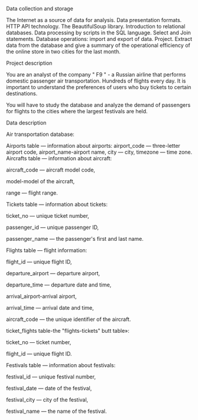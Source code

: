 Data collection and storage

The Internet as a source of data for analysis. Data presentation formats. HTTP API technology. The BeautifulSoup library. Introduction to relational databases. Data processing by scripts in the SQL language. Select and Join statements. Database operations: import and export of data. Project. Extract data from the database and give a summary of the operational efficiency of the online store in two cities for the last month.

Project description

You are an analyst of the company " F9 " - a Russian airline that performs domestic passenger air transportation. Hundreds of flights every day. It is important to understand the preferences of users who buy tickets to certain destinations.

You will have to study the database and analyze the demand of passengers for flights to the cities where the largest festivals are held.

Data description

Air transportation database:

Airports table — information about airports:
airport_code — three-letter airport code,
airport_name-airport name,
city — city,
timezone — time zone.
Aircrafts table — information about aircraft:

aircraft_code — aircraft model code,

model-model of the aircraft,

range — flight range.

Tickets table — information about tickets:

ticket_no — unique ticket number,

passenger_id — unique passenger ID,

passenger_name — the passenger's first and last name.




Flights table — flight information:

flight_id — unique flight ID,

departure_airport — departure airport,

departure_time — departure date and time,

arrival_airport-arrival airport,

arrival_time — arrival date and time,

aircraft_code — the unique identifier of the aircraft.

ticket_flights table-the "flights-tickets" butt table»:

ticket_no — ticket number,

flight_id — unique flight ID.




Festivals table — information about festivals:

festival_id — unique festival number,

festival_date — date of the festival,

festival_city — city of the festival,

festival_name — the name of the festival.
